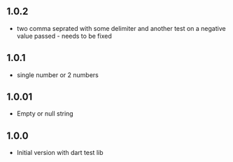 ## 1.0.2

- two comma seprated with some delimiter and another test on a negative value passed - needs to be fixed

## 1.0.1

- single number or 2 numbers

## 1.0.01

- Empty or null string

## 1.0.0

- Initial version with dart test lib
